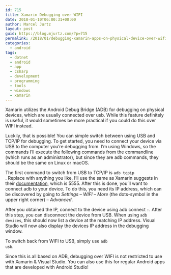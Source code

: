 ```yaml
---
id: 715
title: Xamarin Debugging over WIFI
date: 2018-01-10T06:00:31+00:00
author: Marcel Jurtz
layout: post
guid: https://blog.mjurtz.com/?p=715
permalink: /2018/01/debugging-xamarin-apps-on-physical-device-over-wifi/
categories:
  - android
tags:
  - dotnet
  - android
  - app
  - csharp
  - development
  - programming
  - tools
  - windows
  - xamarin
---
```

Xamarin utilizes the Android Debug Bridge (ADB) for debugging on physical devices, which are usually connected over usb. While this feature definitely is useful, it would sometimes be more practical if you could do this over WIFI instead.

Luckily, that is possible! You can simple switch between using USB and TCP/IP for debugging. To get started, you need to connect your device via USB to the computer you&#8217;re debugging from. I&#8217;m using Windows, so the commands I&#8217;ll execute the following commands from the commandline (which runs as an administrator), but since they are adb commands, they should be the same on Linux or macOS.

The first command to switch from USB to TCP/IP is <code class="EnlighterJSRAW" data-enlighter-language="generic">adb tcpip <port></code>. Replace <port> with anything you like, I&#8217;ll use the same as Xamarin suggests in their [documentation](https://developer.xamarin.com/guides/android/getting_started/installation/set_up_device_for_development/), which is 5555. After this is done, you&#8217;ll want to connect adb to your device. To do this, you need its IP address, which can be discovered by going to _Settings_ &#8211; _WIFI_ &#8211; _More_ (the dots-symbol in the upper right corner) &#8211; _Advanced_.

After you obtained the IP, connect to the device using adb connect <code class="EnlighterJSRAW" data-enlighter-language="generic"><ip>:<port></code>. After this step, you can disconnect the device from USB. When using <code class="EnlighterJSRAW" data-enlighter-language="generic">adb devices</code>, this should now list a device at the matching IP address. Visual Studio will now also display the devices IP address in the debugging window.

To switch back from WIFI to USB, simply use <code class="EnlighterJSRAW" data-enlighter-language="generic">adb usb</code>.

Since this is all based on ADB, debugging over WIFI is not restricted to use with Xamarin & Visual Studio. You can also use this for regular Android apps that are developed with Android Studio!

&nbsp;